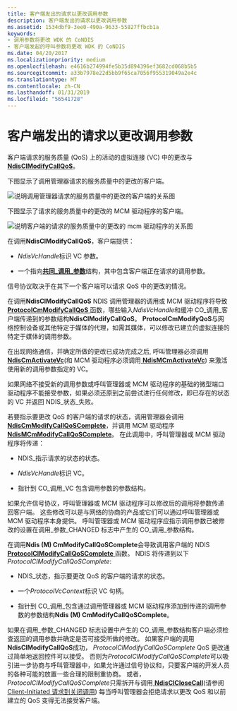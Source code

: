 ```yaml
---
title: 客户端发出的请求以更改调用参数
description: 客户端发出的请求以更改调用参数
ms.assetid: 1534dbf9-3ee0-490a-9633-55827ffbcb1a
keywords:
- 调用参数将更改 WDK 的 CoNDIS
- 客户端发起的呼叫参数将更改 WDK 的 CoNDIS
ms.date: 04/20/2017
ms.localizationpriority: medium
ms.openlocfilehash: e4616b274994fe5b35d894396ef3682cd068b5b5
ms.sourcegitcommit: a33b7978e22d5bb9f65ca7056f955319049a2e4c
ms.translationtype: MT
ms.contentlocale: zh-CN
ms.lasthandoff: 01/31/2019
ms.locfileid: "56541728"
---
```

# <a name="client-initiated-request-to-change-call-parameters"></a>客户端发出的请求以更改调用参数





客户端请求的服务质量 (QoS) 上的活动的虚拟连接 (VC) 中的更改与[ **NdisClModifyCallQoS**](https://msdn.microsoft.com/library/windows/hardware/ff561636)。

下图显示了调用管理器请求的服务质量中的更改的客户端。

![说明调用管理器请求的服务质量中的更改的客户端的关系图](images/cm-15.png)

下图显示了请求的服务质量中的更改的 MCM 驱动程序的客户端。

![说明客户端的请求的服务质量中的更改的 mcm 驱动程序的关系图](images/fig1-15.png)

在调用**NdisClModifyCallQoS**，客户端提供：

-   *NdisVcHandle*标识 VC 参数。

-   一个指向[**共同\_调用\_参数**](https://msdn.microsoft.com/library/windows/hardware/ff545384)结构，其中包含客户端正在请求的调用参数。

信号协议取决于在其下一个客户端可以请求 QoS 中的更改的情况。

在调用**NdisClModifyCallQoS** NDIS 调用管理器的调用或 MCM 驱动程序将导致[ **ProtocolCmModifyCallQoS** ](https://msdn.microsoft.com/library/windows/hardware/ff570247)函数，哪些输入*NdisVcHandle*和缓冲 CO\_调用\_客户端传递到的参数结构**NdisClModifyCallQoS**。 **ProtocolCmModifyQoS**与网络控制设备或其他特定于媒体的代理，如需其媒体，可以修改已建立的虚拟连接的特定于媒体的调用参数。

在出现网络通信，并确定所做的更改已成功完成之后, 呼叫管理器必须调用[ **NdisCmActivateVc**](https://msdn.microsoft.com/library/windows/hardware/ff561649)(和 MCM 驱动程序必须调用[ **NdisMCmActivateVc**](https://msdn.microsoft.com/library/windows/hardware/ff562792)) 来激活使用新的调用参数指定的 VC。

如果网络不接受新的调用参数或呼叫管理器或 MCM 驱动程序的基础的微型端口驱动程序不能接受参数，如果必须还原到之前尝试进行任何修改，即已存在的状态的 VC 并返回 NDIS\_状态\_失败。

若要指示要更改 QoS 的客户端的请求的状态，调用管理器会调用[ **NdisCmModifyCallQoSComplete**](https://msdn.microsoft.com/library/windows/hardware/ff561679)，并调用 MCM 驱动程序[ **NdisMCmModifyCallQoSComplete**](https://msdn.microsoft.com/library/windows/hardware/ff563545)。 在此调用中，呼叫管理器或 MCM 驱动程序将传递：

-   NDIS\_指示请求的状态的状态。

-   *NdisVcHandle*标识 VC。

-   指针到 CO\_调用\_VC 包含调用参数的参数结构。

如果允许信号协议，呼叫管理器或 MCM 驱动程序可以修改后的调用将参数传递回客户端。 这些修改可以是与网络的协商的产品或它们可以通过呼叫管理器或 MCM 驱动程序本身提供。 呼叫管理器或 MCM 驱动程序应指示调用参数已被修改的设置在调用\_参数\_CHANGED 标志中产生的 CO\_调用\_参数结构。

在调用**Ndis (M) CmModifyCallQoSComplete**会导致调用客户端的 NDIS [ **ProtocolClModifyCallQoSComplete** ](https://msdn.microsoft.com/library/windows/hardware/ff570233)函数。 NDIS 将传递到以下*ProtocolClModifyCallQoSComplete*:

-   NDIS\_状态，指示要更改 QoS 的客户端的请求的状态。

-   一个*ProtocolVcContext*标识 VC 句柄。

-   指针到 CO\_调用\_包含通过调用管理器或 MCM 驱动程序添加到传递的调用参数的参数结构**Ndis (M) CmModifyCallQoSComplete**。

如果在调用\_参数\_CHANGED 标志设置中产生的 CO\_调用\_参数结构客户端必须检查返回的调用参数并确定是否可接受所做的修改。 如果客户端的调用**NdisClModifyCallQoS**成功， *ProtocolClModifyCallQoSComplete* QoS 更改通过简单地返回控件可以接受。 否则为*ProtocolClModifyCallQoSComplete*可以吸引进一步协商与呼叫管理器中，如果允许通过信号协议和，只要客户端的开发人员的各种可能的放置一些合理的限制重协商。 或者， *ProtocolClModifyCallQoSComplete*只需拆开与调用[ **NdisClCloseCall**](https://msdn.microsoft.com/library/windows/hardware/ff561627)(请参阅[Client-Initiated 请求到关闭调用](client-initiated-request-to-close-a-call.md)) 每当呼叫管理器会拒绝请求以更改 QoS 和以前建立的 QoS 变得无法接受客户端。

 

 





